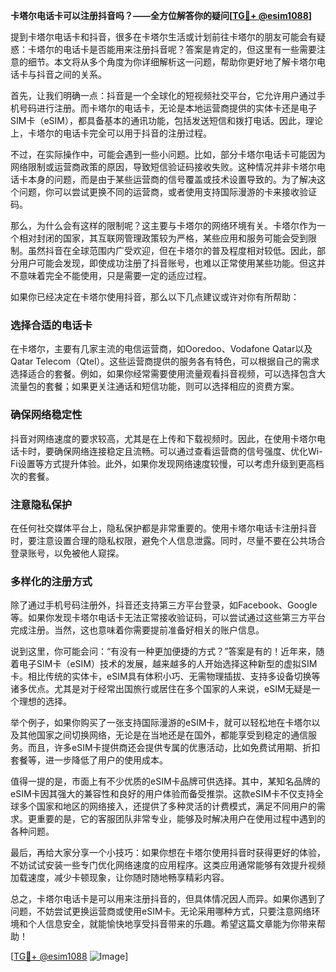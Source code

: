 **卡塔尔电话卡可以注册抖音吗？——全方位解答你的疑问[[TG💪+ @esim1088](https://t.me/s/esim1088)]**

提到卡塔尔电话卡和抖音，很多在卡塔尔生活或计划前往卡塔尔的朋友可能会有疑惑：卡塔尔的电话卡是否能用来注册抖音呢？答案是肯定的，但这里有一些需要注意的细节。本文将从多个角度为你详细解析这一问题，帮助你更好地了解卡塔尔电话卡与抖音之间的关系。

首先，让我们明确一点：抖音是一个全球化的短视频社交平台，它允许用户通过手机号码进行注册。而卡塔尔的电话卡，无论是本地运营商提供的实体卡还是电子SIM卡（eSIM），都具备基本的通讯功能，包括发送短信和拨打电话。因此，理论上，卡塔尔的电话卡完全可以用于抖音的注册过程。

不过，在实际操作中，可能会遇到一些小问题。比如，部分卡塔尔电话卡可能因为网络限制或运营商政策的原因，导致短信验证码接收失败。这种情况并非卡塔尔电话卡本身的问题，而是由于某些运营商的信号覆盖或技术设置导致的。为了解决这个问题，你可以尝试更换不同的运营商，或者使用支持国际漫游的卡来接收验证码。

那么，为什么会有这样的限制呢？这主要与卡塔尔的网络环境有关。卡塔尔作为一个相对封闭的国家，其互联网管理政策较为严格，某些应用和服务可能会受到限制。虽然抖音在全球范围内广受欢迎，但在卡塔尔的普及程度相对较低。因此，部分用户可能会发现，即使成功注册了抖音账号，也难以正常使用某些功能。但这并不意味着完全不能使用，只是需要一定的适应过程。

如果你已经决定在卡塔尔使用抖音，那么以下几点建议或许对你有所帮助：

### 选择合适的电话卡

在卡塔尔，主要有几家主流的电信运营商，如Ooredoo、Vodafone Qatar以及Qatar Telecom（Qtel）。这些运营商提供的服务各有特色，可以根据自己的需求选择适合的套餐。例如，如果你经常需要使用流量观看抖音视频，可以选择包含大流量包的套餐；如果更关注通话和短信功能，则可以选择相应的资费方案。

### 确保网络稳定性

抖音对网络速度的要求较高，尤其是在上传和下载视频时。因此，在使用卡塔尔电话卡时，要确保网络连接稳定且流畅。可以通过查看运营商的信号强度、优化Wi-Fi设置等方式提升体验。此外，如果你发现网络速度较慢，可以考虑升级到更高档次的套餐。

### 注意隐私保护

在任何社交媒体平台上，隐私保护都是非常重要的。使用卡塔尔电话卡注册抖音时，要注意设置合理的隐私权限，避免个人信息泄露。同时，尽量不要在公共场合登录账号，以免被他人窥探。

### 多样化的注册方式

除了通过手机号码注册外，抖音还支持第三方平台登录，如Facebook、Google等。如果你发现卡塔尔电话卡无法正常接收验证码，可以尝试通过这些第三方平台完成注册。当然，这也意味着你需要提前准备好相关的账户信息。

说到这里，你可能会问：“有没有一种更加便捷的方式？”答案是有的！近年来，随着电子SIM卡（eSIM）技术的发展，越来越多的人开始选择这种新型的虚拟SIM卡。相比传统的实体卡，eSIM具有体积小巧、无需物理插拔、支持多设备切换等诸多优点。尤其是对于经常出国旅行或居住在多个国家的人来说，eSIM无疑是一个理想的选择。

举个例子，如果你购买了一张支持国际漫游的eSIM卡，就可以轻松地在卡塔尔以及其他国家之间切换网络，无论是在当地还是在国外，都能享受到稳定的通信服务。而且，许多eSIM卡提供商还会提供专属的优惠活动，比如免费试用期、折扣套餐等，进一步降低了用户的使用成本。

值得一提的是，市面上有不少优质的eSIM卡品牌可供选择。其中，某知名品牌的eSIM卡因其强大的兼容性和良好的用户体验而备受推崇。这款eSIM卡不仅支持全球多个国家和地区的网络接入，还提供了多种灵活的计费模式，满足不同用户的需求。更重要的是，它的客服团队非常专业，能够及时解决用户在使用过程中遇到的各种问题。

最后，再给大家分享一个小技巧：如果你想在卡塔尔使用抖音时获得更好的体验，不妨试试安装一些专门优化网络速度的应用程序。这类应用通常能够有效提升视频加载速度，减少卡顿现象，让你随时随地畅享精彩内容。

总之，卡塔尔电话卡是可以用来注册抖音的，但具体情况因人而异。如果你遇到了问题，不妨尝试更换运营商或使用eSIM卡。无论采用哪种方式，只要注意网络环境和个人信息安全，就能愉快地享受抖音带来的乐趣。希望这篇文章能为你带来帮助！

[[TG💪+ @esim1088](https://t.me/s/esim1088) ![Image](https://i.postimg.cc/4NQfJmqS/Snipaste-2025-05-13-00-14-12.png)]